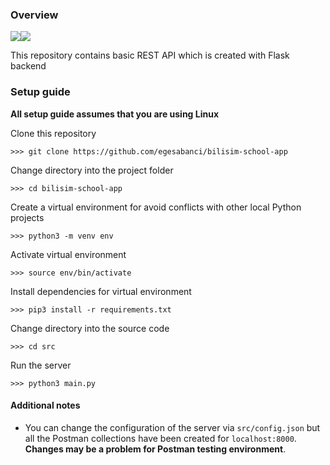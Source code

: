 ### Overview
<div style = "display: flex">
  <img src = "https://img.shields.io/badge/Python-3776AB?style=for-the-badge&logo=python&logoColor=white" />
  <img src = "https://img.shields.io/badge/Flask-000000?style=for-the-badge&logo=flask&logoColor=white" />
</div>

This repository contains basic REST API which is created with Flask backend

### Setup guide
**All setup guide assumes that you are using Linux**

Clone this repository
```
>>> git clone https://github.com/egesabanci/bilisim-school-app
```
Change directory into the project folder
```
>>> cd bilisim-school-app
```
Create a virtual environment for avoid conflicts with other local Python projects
```
>>> python3 -m venv env
```
Activate virtual environment
```
>>> source env/bin/activate
```
Install dependencies for virtual environment
```
>>> pip3 install -r requirements.txt 
```
Change directory into the source code
```
>>> cd src
```
Run the server
```
>>> python3 main.py
```

#### Additional notes
- You can change the configuration of the server via `src/config.json`
but all the Postman collections have been created for `localhost:8000`.
**Changes may be a problem for Postman testing environment**.
